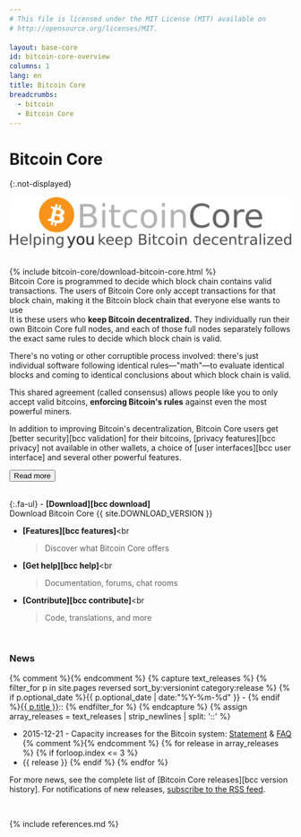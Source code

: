 ```yaml
---
# This file is licensed under the MIT License (MIT) available on
# http://opensource.org/licenses/MIT.

layout: base-core
id: bitcoin-core-overview
columns: 1
lang: en
title: Bitcoin Core
breadcrumbs:
  - bitcoin
  - Bitcoin Core
---
```

<link rel="alternate" type="application/rss+xml" href="/en/rss/releases.rss" title="Bitcoin Core releases">

# Bitcoin Core
{:.not-displayed}

![Bitcoin Core: Helping You Keep Bitcoin Decentralized](/img/bitcoin-core/en-big-logo.svg)

<br class="clear">
{% include bitcoin-core/download-bitcoin-core.html %}
<br class="clear">

<div class="show_less_more">
  <div class="show_less" markdown="block">
  Bitcoin Core is programmed to decide which block chain contains
  valid transactions. The users of Bitcoin Core only accept
  transactions for that block chain, making it the Bitcoin block
  chain that everyone else wants to use
  </div>

  <div class="show_more" markdown="block">
  It is these users who <b>keep Bitcoin decentralized.</b> They
  individually run their own Bitcoin Core full nodes, and each of
  those full nodes separately follows the exact same rules to decide
  which block chain is valid.

  There's no voting or other corruptible process involved: there's
  just individual software following identical rules—"math"—to
  evaluate identical blocks and coming to identical conclusions
  about which block chain is valid.

  This shared agreement (called consensus) allows people like you to
  only accept valid bitcoins, <b>enforcing Bitcoin's rules</b> against
  even the most powerful miners.

  In addition to improving Bitcoin's decentralization, Bitcoin Core users get
  [better security][bcc validation]
  for their bitcoins,
  [privacy features][bcc privacy]
  not available in other wallets, a choice of
  [user interfaces][bcc user interface]
  and several other powerful features.
  </div>

  <p class="center"><button class="toggle_show_more_less js not-displayed"><span class="fa fa-caret-down"></span> Read more</button></p>

</div>

<br>

<div markdown="block" class="two-column-list">
{:.fa-ul}
- <span class="fa-li fa fa-download fa-2x"></span>
  <b>[Download][bcc download]</b><br
  >Download Bitcoin Core&nbsp;{{ site.DOWNLOAD_VERSION }}

- <span class="fa-li fa fa-rocket fa-2x"></span>
  <b>[Features][bcc features]</b><br
  >Discover what Bitcoin Core offers

- <span class="fa-li fa fa-question fa-2x"></span>
  <b>[Get help][bcc help]</b><br
  >Documentation, forums, chat rooms

- <span class="fa-li fa fa-code-fork fa-2x"></span>
  <b>[Contribute][bcc contribute]</b><br
  >Code, translations, and more
</div>

<br class="clear">

### News

{% comment %}<!-- Capture all the releases into a string and convert it to an array -->{% endcomment %}
{% capture text_releases %}
 {% filter_for p in site.pages reversed sort_by:versionint category:release %}
  {% if p.optional_date %}{{ p.optional_date | date:"%Y-%m-%d" }} - {% endif %}<a href="{{ p.url | replace:'.html','' }}">{{ p.title }}</a>::
 {% endfilter_for %}
{% endcapture %}
{% assign array_releases = text_releases | strip_newlines | split: '::' %}

  - 2015-12-21 - Capacity increases for the Bitcoin system: [Statement](/en/bitcoin-core/capacity-increases) & [FAQ](/en/bitcoin-core/capacity-increases-faq)
{% comment %}<!-- show the latest three releases -->{% endcomment %}
{% for release in array_releases %}
 {% if forloop.index <= 3 %}
  - {{ release }}
 {% endif %}
{% endfor %}

For more news, see the complete list of [Bitcoin Core releases][bcc
version history]. For notifications of new releases, <a
type="application/rss+xml" href="/en/rss/releases.rss">subscribe to the
RSS feed</a>.

<br class="clear">

<script>
if ( $( window ).width() > 400 && $( window ).height() > 600 ) {
  $(".show_more").removeClass("show_more");
  $(".toggle_show_more_less").removeClass("toggle_show_more_less");
}
</script>

{% include references.md %}
